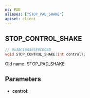 ```yaml
---
ns: PAD
aliases: ["STOP_PAD_SHAKE"]
apiset: client
---
```

## STOP_CONTROL_SHAKE

```c
// 0x38C16A305E8CDC8D
void STOP_CONTROL_SHAKE(int control);
```

Old name: STOP_PAD_SHAKE

## Parameters
* **control**:



